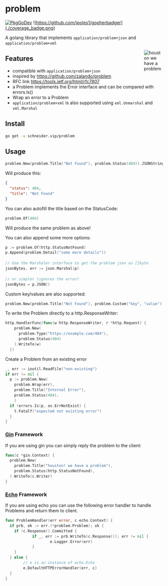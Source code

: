 # problem

[![PkgGoDev](https://pkg.go.dev/badge/schneider.vip/problem)](https://pkg.go.dev/schneider.vip/problem)
![https://github.com/jpoles1/gopherbadger](./coverage_badge.png)

A golang library that implements `application/problem+json` and `application/problem+xml`

<img align="right" width="60px" title="houston we have a problem" src="https://raw.githubusercontent.com/egonelbre/gophers/master/.thumb/vector/science/rocket.png">

## Features

* compatible with `application/problem+json`
* inspired by https://github.com/zalando/problem
* RFC link https://tools.ietf.org/html/rfc7807
* a Problem implements the Error interface and can be compared with errors.Is()
* Wrap an error to a Problem
* `application/problem+xml` is also supported using `xml.Unmarshal` and `xml.Marshal`

## Install

```bash
go get -u schneider.vip/problem
```

## Usage

```go
problem.New(problem.Title("Not Found"), problem.Status(404)).JSONString()
```

Will produce this:

```json
{
  "status": 404,
  "title": "Not Found"
}
```

You can also autofill the title based on the StatusCode:

```go
problem.Of(404)
```

Will produce the same problem as above!

You can also append some more options:

```go
p := problem.Of(http.StatusNotFound)
p.Append(problem.Detail("some more details"))

// Use the Marshaler interface to get the problem json as []byte
jsonBytes, err := json.Marshal(p)

// or simpler (ignores the error)
jsonBytes = p.JSON()

```

Custom key/values are also supported:

```go
problem.New(problem.Title("Not Found"), problem.Custom("key", "value"))
```

To write the Problem directly to a http.ResponseWriter:

```go
http.HandlerFunc(func(w http.ResponseWriter, r *http.Request) {
    problem.New(
      problem.Type("https://example.com/404"),
      problem.Status(404)
    ).WriteTo(w)
  })
```

Create a Problem from an existing error

```go
_, err := ioutil.ReadFile("non-existing")
if err != nil {
  p := problem.New(
    problem.Wrap(err),
    problem.Title("Internal Error"),
    problem.Status(404),
    )
  if !errors.Is(p, os.ErrNotExist) {
    t.Fatalf("expected not existing error")
  }
}
```

### [Gin](https://github.com/gin-gonic/gin) Framework
If you are using gin you can simply reply the problem to the client:

```go
func(c *gin.Context) {
  problem.New(
    problem.Title("houston! we have a problem"),
    problem.Status(http.StatusNotFound),
  ).WriteTo(c.Writer)
}
```

### [Echo](https://github.com/labstack/echo) Framework
If you are using echo you can use the following error handler to handle Problems and return them to client.

```go
func ProblemHandler(err error, c echo.Context) {
  if prb, ok := err.(*problem.Problem); ok {
    if !c.Response().Committed {
            if _, err := prb.WriteTo(c.Response()); err != nil {
                    e.Logger.Error(err)
            }
    }
  } else {
        // e is an instance of echo.Echo
        e.DefaultHTTPErrorHandler(err, c)
  }
}
```

